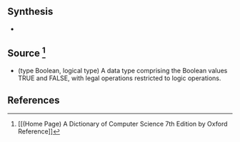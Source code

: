 ## Synthesis
- 
## Source [^1]
- (type Boolean, logical type) A data type comprising the Boolean values TRUE and FALSE, with legal operations restricted to logic operations.
## References

[^1]: [[(Home Page) A Dictionary of Computer Science 7th Edition by Oxford Reference]]